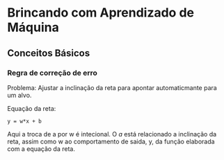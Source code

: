 # Brincando com Aprendizado de Máquina

## Conceitos Básicos 

### Regra de correção de erro 

Problema: Ajustar a inclinação da reta para apontar automaticmante para um alvo.

Equação da reta: 
```
y = w*x + b 
```
Aqui a troca de a por w é intecional. O _a_ está relacionado a inclinação da reta, assim como w ao comportamento de saida, y, da função elaborada com a equação da reta. 


